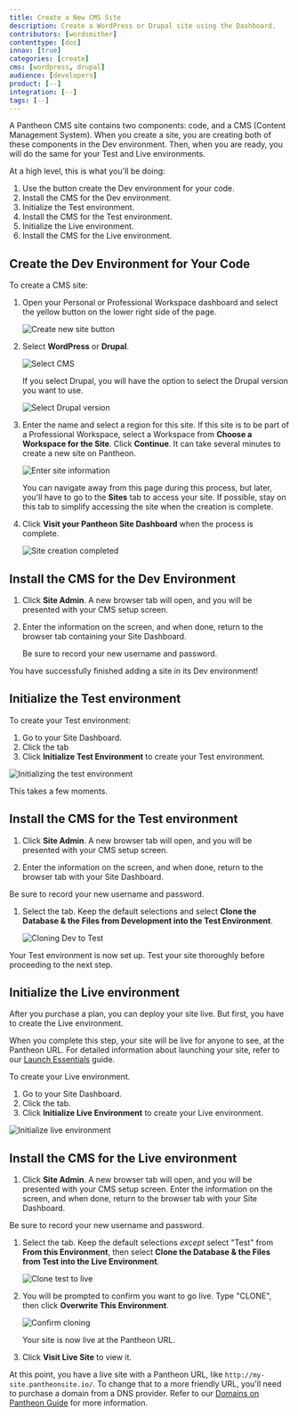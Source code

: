 ```yaml
---
title: Create a New CMS Site
description: Create a WordPress or Drupal site using the Dashboard.
contributors: [wordsmither]
contenttype: [doc]
innav: [true]
categories: [create]
cms: [wordpress, drupal]
audience: [developers]
product: [--]
integration: [--]
tags: [--]
---
```


A Pantheon CMS site contains two components: code, and a CMS (Content Management System).  When you create a site, you are creating both of these components in the Dev environment.  Then, when you are ready, you will do the same for your Test and Live environments.

At a high level, this is what you'll be doing:

1. Use the <Icon icon="plus" text="Create New Site"/> button create the Dev environment for your code.
1. Install the CMS for the Dev environment.
1. Initialize the Test environment.
1. Install the CMS for the Test environment.
1. Initialize the Live environment.
1. Install the CMS for the Live environment.

## Create the Dev Environment for Your Code

To create a CMS site:

1. Open your Personal or Professional Workspace dashboard and select the yellow <Icon icon="plus" text="Create New Site"/> button on the lower right side of the page.

   ![Create new site button](../images/create-new-site-button.png)

1. Select **WordPress** or **Drupal**.

   ![Select CMS](../images/create-new-site-cms.png)

   If you select Drupal, you will have the option to select the Drupal version you want to use.

   ![Select Drupal version](../images/create-new-site-cms-drupal.png)

1. Enter the name and select a region for this site. If this site is to be part of a Professional Workspace, select a Workspace from **Choose a Workspace for the Site**. Click **Continue**. It can take several minutes to create a new site on Pantheon.

   ![Enter site information](../images/create-new-site-info.png)

   <Alert title="Note" type="info" >

   You can navigate away from this page during this process, but later, you'll have to go to the **Sites** tab to access your site.  If possible, stay on this tab to simplify accessing the site when the creation is complete.

   </Alert>

1. Click **Visit your Pantheon Site Dashboard** when the process is complete.

   ![Site creation completed](../images/create-site-done.png)

## Install the CMS for the Dev Environment

1. Click **Site Admin**. A new browser tab will open, and you will be presented with your CMS setup screen.

1. Enter the information on the screen, and when done, return to the browser tab containing your Site Dashboard.

   <Alert title="Note" type="info">

   Be sure to record your new username and password.

   </Alert>

You have successfully finished adding a site in its Dev environment!

## Initialize the Test environment

To create your Test environment:

 1. Go to your Site Dashboard.
 1. Click the <Icon icon="equalizer" text="Test"/> tab
 1. Click **Initialize Test Environment** to create your Test environment.

 ![Initializing the test environment](../images/test-initialize.png)

   This takes a few moments.

## Install the CMS for the Test environment

1. Click **Site Admin**. A new browser tab will open, and you will be presented with your CMS setup screen.

1. Enter the information on the screen, and when done, return to the browser tab with your Site Dashboard.

  <Alert title="Note" type="info">

  Be sure to record your new username and password.

  </Alert>

1. Select the <Icon icon="server" text="Database / Files"/> tab. Keep the default selections and select **Clone the Database & the Files from Development into the Test Environment**.

   ![Cloning Dev to Test](../images/launch-clone-dev-to-test.png)

Your Test environment is now set up. Test your site thoroughly before proceeding to the next step.

## Initialize the Live environment

After you purchase a plan, you can deploy your site live.  But first, you have to create the Live environment.

<Alert title="Warning" type="danger" >

When you complete this step, your site will be live for anyone to see, at the Pantheon URL. For detailed information about launching your site, refer to our [Launch Essentials](/guides/launch/) guide.

</Alert>

To create your Live environment.

 1. Go to your Site Dashboard.
 1. Click the <Icon icon="equalizer" text="Live"/> tab.
 1. Click **Initialize Live Environment** to create your Live environment.

   ![Initialize live environment](../images/launch-initialize-live.png)

## Install the CMS for the Live environment

1. Click **Site Admin**.  A new browser tab will open, and you will be presented with your CMS setup screen. Enter the information on the screen, and when done, return to the browser tab with your Site Dashboard.

  <Alert title="Note" type="info">

  Be sure to record your new username and password.

  </Alert>

1. Select the <Icon icon="server" text="Database / Files"/> tab. Keep the default selections *except* select "Test" from **From this Environment**, then select **Clone the Database & the Files from Test into the Live Environment**.

   ![Clone test to live](../images/dashboard/clone-test-to-live.png)

1. You will be prompted to confirm you want to go live.  Type "CLONE", then click **Overwrite This Environment**.

   ![Confirm cloning](../images/launch-clone-test-live-confirm.png)

   Your site is now live at the Pantheon URL.

1. Click **Visit Live Site** to view it.

At this point, you have a live site with a Pantheon URL, like `http://my-site.pantheonsite.io/`. To change that to a more friendly URL, you'll need to purchase a domain from a DNS provider.  Refer to our [Domains on Pantheon Guide](/guides/domains) for more information.

